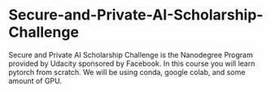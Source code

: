 # Secure-and-Private-AI-Scholarship-Challenge
Secure and Private AI Scholarship Challenge is the Nanodegree Program provided by Udacity sponsored by Facebook. In this course you will learn pytorch from scratch. We will be using conda, google colab, and some amount of GPU. 
